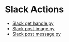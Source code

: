 

 # Slack Actions 

* [Slack get handle.py](https://github.com/unskript/Awesome-CloudOps-Automation/tree/master/Slack/legos/slack_get_handle) 
* [Slack post image.py](https://github.com/unskript/Awesome-CloudOps-Automation/tree/master/Slack/legos/slack_post_image) 
* [Slack post message.py](https://github.com/unskript/Awesome-CloudOps-Automation/tree/master/Slack/legos/slack_post_message) 
